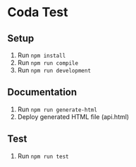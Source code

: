 # Coda Test

## Setup

1. Run `npm install`
2. Run `npm run compile`
3. Run `npm run development`

## Documentation

1. Run `npm run generate-html`
2. Deploy generated HTML file (api.html)

## Test

1. Run `npm run test`

